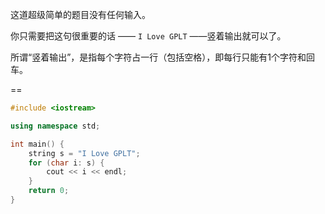 这道超级简单的题目没有任何输入。

你只需要把这句很重要的话 —— `I Love GPLT` ——竖着输出就可以了。

所谓“竖着输出”，是指每个字符占一行（包括空格），即每行只能有1个字符和回车。

==

```Cpp
#include <iostream>

using namespace std;

int main() {
    string s = "I Love GPLT";
    for (char i: s) {
        cout << i << endl;
    }
    return 0;
}
```